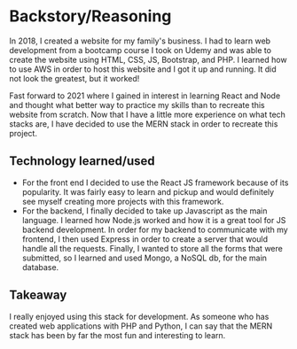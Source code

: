 # Backstory/Reasoning
In 2018, I created a website for my family's business. I had to learn web development from a bootcamp course I took on Udemy and was able to create the website using HTML, CSS, JS, Bootstrap, and PHP. I learned how to use AWS in order to host this website and I got it up and running. It did not look the greatest, but it worked!

Fast forward to 2021 where I gained in interest in learning React and Node and thought what better way to practice my skills than to recreate this website from scratch. Now that I have a little more experience on what tech stacks are, I have decided to use the MERN stack in order to recreate this project.

## Technology learned/used
- For the front end I decided to use the React JS framework because of its popularity. It was fairly easy to learn and pickup and would definitely see myself creating more projects with this framework.
- For the backend, I finally decided to take up Javascript as the main language. I learned how Node.js worked and how it is a great tool for JS backend development. In order for my backend to communicate with my frontend, I then used Express in order to create a server that would handle all the requests. Finally, I wanted to store all the forms that were submitted, so I learned and used Mongo, a NoSQL db, for the main database.

## Takeaway
I really enjoyed using this stack for development. As someone who has created web applications with PHP and Python, I can say that the MERN stack has been by far the most fun and interesting to learn.